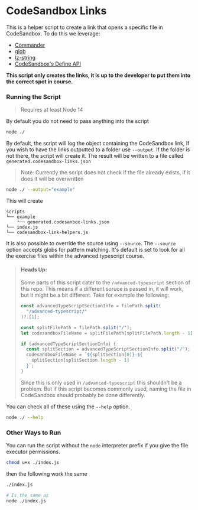 # CodeSandbox Links

This is a helper script to create a link that opens a specific file in CodeSandbox. To do this we leverage:

- [Commander](https://github.com/tj/commander.js#readme)
- [glob](https://github.com/isaacs/node-glob#readme)
- [lz-string](https://pieroxy.net/blog/pages/lz-string/index.html)
- [CodeSandbox's Define API](https://github.com/codesandbox/codesandbox-importers/blob/e68dcdd289c32045293db862b1897130a0825e0a/packages/import-utils/src/api/define.ts#L11)

**This script only creates the links, it is up to the developer to put them into the correct spot in course.**

### Running the Script

> Requires at least Node 14

By default you do not need to pass anything into the script

```sh
node ./
```

By default, the script will log the object containing the CodeSandbox link, If you wish to have the links outputted to a folder use `--output`. If the folder is not there, the script will create it. The result will be written to a file called `generated.codesandbox-links.json`

> Note: Currently the script does not check if the file already exists, if it does it will be overwritten

```sh
node ./ --output="example"
```

This will create

```
scripts
└── example
    └── generated.codesanbox-links.json
└── index.js
└── codesandbox-link-helpers.js
```

It is also possible to override the source using `--source`. The `--source` option accepts globs for pattern matching. It's default is set to look for all the exercise files within the advanced typescript course.

> #### **Heads Up:**
>
> Some parts of this script cater to the `/advanced-typescript` section of this repo. This means if a different soruce is passed in, it will work, but it might be a bit different. Take for example the following:
>
> ```js
> const advancedTypeScriptSectionInfo = filePath.split(
>   "/advanced-typescript/"
> )?.[1];
>
> const splitFilePath = filePath.split("/");
> let codesandboxFileName = splitFilePath[splitFilePath.length - 1];
>
> if (advancedTypeScriptSectionInfo) {
>   const splitSection = advancedTypeScriptSectionInfo.split("/");
>   codesandboxFileName = `${splitSection[0]}-${
>     splitSection[splitSection.length - 1]
>   }`;
> }
> ```
>
> Since this is only used in `/advanced-typescript` this shouldn't be a problem. But if this script becomes commonly used, naming the file in CodeSandbox should probably be done differently.

You can check all of these using the `--help` option.

```sh
node ./ --help
```

### Other Ways to Run

You can run the script without the `node` interpreter prefix if you give the file executor permissions.

```sh
chmod u+x ./index.js
```

then the following work the same

```sh
./index.js

# Is the same as
node ./index.js
```
